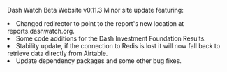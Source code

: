 Dash Watch Beta Website v0.11.3
Minor site update featuring:
<li>Changed redirector to point to the report's new location at reports.dashwatch.org.</li>
<li>Some code additions for the Dash Investment Foundation Results.</li>
<li>Stability update, if the connection to Redis is lost it will now fall back to retrieve data directly from Airtable.</li>
<li>Update dependency packages and some other bug fixes.</li>
